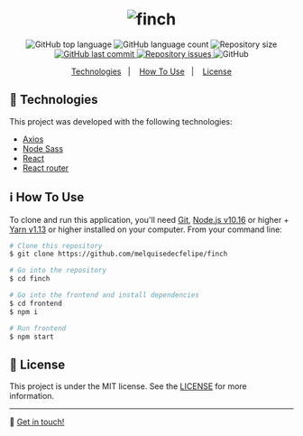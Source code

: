 <h1 align="center">
    <img alt="finch" src="https://res.cloudinary.com/dtifsqadc/image/upload/v1570841420/code_2x_p0tgot.png" />
    <br>
</h1>

<p align="center">
  <img alt="GitHub top language" src="https://img.shields.io/github/languages/top/melquisedecfelipe/finch.svg">

  <img alt="GitHub language count" src="https://img.shields.io/github/languages/count/melquisedecfelipe/finch.svg">

  <img alt="Repository size" src="https://img.shields.io/github/repo-size/melquisedecfelipe/finch.svg">

  <a href="https://github.com/melquisedecfelipe/finch/commits/master">
    <img alt="GitHub last commit" src="https://img.shields.io/github/last-commit/melquisedecfelipe/finch.svg">
  </a>

  <a href="https://github.com/melquisedecfelipe/finch/issues">
    <img alt="Repository issues" src="https://img.shields.io/github/issues/melquisedecfelipe/finch.svg">
  </a>

  <img alt="GitHub" src="https://img.shields.io/github/license/melquisedecfelipe/finch.svg">
</p>

<p align="center">
  <a href="#rocket-technologies">Technologies</a>&nbsp;&nbsp;&nbsp;|&nbsp;&nbsp;&nbsp;
  <a href="#information_source-how-to-use">How To Use</a>&nbsp;&nbsp;&nbsp;|&nbsp;&nbsp;&nbsp;
  <a href="#memo-license">License</a>
</p>

## :rocket: Technologies

This project was developed with the following technologies:

-  [Axios](https://github.com/axios/axios)
-  [Node Sass](https://www.npmjs.com/package/node-sass)
-  [React](https://reactjs.org/)
-  [React router](https://reacttraining.com/react-router/)

## :information_source: How To Use

To clone and run this application, you'll need [Git](https://git-scm.com), [Node.js v10.16](https://nodejs.org/) or higher + [Yarn v1.13](https://yarnpkg.com/) or higher installed on your computer. From your command line:

```bash
# Clone this repository
$ git clone https://github.com/melquisedecfelipe/finch

# Go into the repository
$ cd finch

# Go into the frontend and install dependencies
$ cd frontend
$ npm i

# Run frontend
$ npm start
```

## :memo: License
This project is under the MIT license. See the [LICENSE](https://github.com/melquisedecfelipe/finch/blob/master/LICENSE) for more information.

---

:wave: [Get in touch!](https://www.linkedin.com/in/melquisedecfelipe/)
